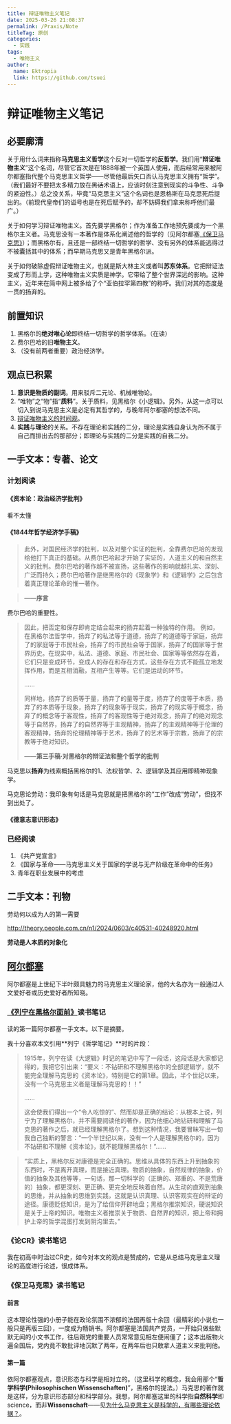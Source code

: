 ```yaml
---
title: 辩证唯物主义笔记
date: 2025-03-26 21:08:37
permalink: /Praxis/Note
titleTag: 原创
categories: 
  - 实践
tags: 
  - 唯物主义
author: 
  name: Ektropia
  link: https://github.com/tsuei
---
```


# 辩证唯物主义笔记
## 必要廓清
关于用什么词来指称**马克思主义哲学**这个反对一切哲学的**反哲学**。我们用“**辩证唯物主义**”这个名词，尽管它首次是在1888年被一个英国人使用，而后经常用来被阿尔都塞指代整个马克思主义哲学——尽管他最后矢口否认马克思主义拥有“哲学”。（我们最好不要把太多精力放在~~黑话~~术语上，应该时刻注意到现实的斗争性、斗争的紧迫性。）总之没关系，毕竟“马克思主义”这个名词也是恩格斯在马克思死后提出的。（前现代皇帝们的谥号也是在死后赋予的，却不妨碍我们拿来称呼他们最广。）

关于如何学习辩证唯物主义。首先要学黑格尔；作为准备工作地预先要成为一个黑格尔主义者。马克思没有一本著作是体系化阐述他的哲学的（见阿尔都塞[《保卫马克思》](https://www.marxists.org/chinese/althusser/1965/index.htm)）；而黑格尔有，且还是一部终结一切哲学的哲学、没有另外的体系能逃得过不被囊括其中的体系；而早期马克思又是青年黑格尔派。

关于如何破除虚假辩证唯物主义，也就是斯大林主义或者叫**苏东体系**。它把辩证法变成了形而上学，这种唯物主义实质是神学。它带给了整个世界深远的影响。这种主义，近年来在简中网上被多给了个“亚伯拉罕第四教”的称呼。我们对其的态度是一贯的扬弃的。

## 前置知识
1. 黑格尔的**绝对唯心论**即终结一切哲学的哲学体系。（在读）
2. 费尔巴哈的旧**唯物主义**。
3. （没有前两者重要）政治经济学。

## 观点已积累
1. **意识是物质的副词**。用来驳斥二元论、机械唯物论。
2. “唯物”之“物”指“**质料**”。关于质料，见黑格尔《小逻辑》。另外，从这一点可以切入到说马克思主义是必定有其哲学的，与晚年阿尔都塞的想法不同。
3. [辩证唯物主义的时间观](https://tsuei.github.io/Praxis/Time/)。
4. **实践**与**理论**的关系。不存在理论和实践的二分，理论是实践自身认为所不属于自己而排出去的那部分；即理论与实践的二分是实践的自我二分。


## 一手文本：专著、论文
### 计划阅读
#### 《资本论：政治经济学批判》

看不太懂

#### 《1844年哲学经济学手稿》

>此外，对国民经济学的批判，以及对整个实证的批判，全靠费尔巴哈的发现给他打下真正的基础。从费尔巴哈起才开始了实证的，人道主义的和自然主义的批判。费尔巴哈的著作越不被宣扬，这些著作的影响就越扎实、深刻、广泛而持久；费尔巴哈著作是继黑格尔的《现象学》和《逻辑学》之后包含着真正理论革命的惟一著作。

>——**序言**

费尔巴哈的重要性。

>因此，把否定和保存即肯定结合起来的扬弃起着一种独特的作用。
例如，在黑格尔法哲学中，扬弃了的私法等于道德，扬弃了的道德等于家庭，扬弃了的家庭等于市民社会，扬弃了的市民社会等于国家，扬弃了的国家等于世界历史。在现实中，私法、道德、家庭、市民社会、国家等等依然存在着，它们只是变成环节，变成人的存在和存在方式，这些存在方式不能孤立地发挥作用，而是互相消融，互相产生等等。它们是运动的环节。
>
>……
>
>同样地，扬弃了的质等于量，扬弃了的量等于度，扬弃了的度等于本质，扬弃了的本质等于现象，扬弃了的现象等于现实，扬弃了的现实等于概念，扬弃了的概念等于客观性，扬弃了的客观性等于绝对观念，扬弃了的绝对观念等于自然界，扬弃了的自然界等于主观精神，扬弃了的主观精神等于伦理的客观精神，扬弃的伦理精神等于艺术，扬弃了的艺术等于宗教，扬弃了的宗教等于绝对知识。
>
>——**第三手稿·对黑格尔的辩证法和整个哲学的批判**

马克思以**扬弃**为线索概括黑格尔的1、法权哲学、2、逻辑学及其应用即精神现象学。



马克思论劳动：我印象有句话是马克思就是把黑格尔的“工作”改成“劳动”，但找不到出处了。


#### 《德意志意识形态》

### 已经阅读
1. 《共产党宣言》
2. 《国家与革命——马克思主义关于国家的学说与无产阶级在革命中的任务》
3. 青年在职业发展中的考虑

## 二手文本：刊物
劳动何以成为人的第一需要

<http://theory.people.com.cn/n1/2024/0603/c40531-40248920.html>

**劳动是人本质的对象化**



## [阿尔都塞](https://www.marxists.org/chinese/althusser/index.htm)
阿尔都塞是上世纪下半叶颇具魅力的马克思主义理论家，他的大名亦为一般通过人文爱好者或历史爱好者所知晓。
### [《列宁在黑格尔面前》](https://www.marxists.org/chinese/althusser/mia-chinese-althusser-196804.htm)读书笔记
读的第一篇阿尔都塞一手文本。以下是摘要。

我十分喜欢本文引用**列宁《哲学笔记》**时的片段：
>1915年，列宁在读《大逻辑》时记的笔记中写了一段话，这段话是大家都记得的，我把它引出来：“要义：不钻研和不理解黑格尔的全部逻辑学，就不能完全理解马克思的《资本论》，特别是它的第1章。因此，半个世纪以来，没有一个马克思主义者是理解马克思的！！”
>
>……
>
>这会使我们得出一个“令人吃惊的”、然而却是正确的结论：从根本上说，列宁为了理解黑格尔，并不需要阅读他的著作，因为他细心地钻研和理解了马克思的著作之后，就已经理解黑格尔了。想到这种情况，我要冒昧写出一旬我自己独断的警言：“一个半世纪以来，没有一个人是理解黑格尔的，因为不钻研和不理解《资本论》，就不能理解黑格尔！”……

>“实质上，黑格尔反对康德是完全正确的。思维从具体的东西上升到抽象的东西时，不是离开真理，而是接近真理。物质的抽象，自然规律的抽象，价值的抽象及其他等等，一句话，那一切科学的（正确的、郑重的、不是荒唐的）抽象，都更深刻、更正确、更完全地反映着自然。从生动的直观到抽象的思维，并从抽象的思维到实践，这就是认识真理、认识客观实在的辩证的途径。康德贬低知识，是为了给信仰开辟地盘；黑格尔推崇知识，硬说知识是关于上帝的知识。唯物主义者推崇关于物质、自然界的知识，把上帝和拥护上帝的哲学混蛋打发到阴沟里去。”

### 《论CR》读书笔记
我在初高中时治过CR史，如今对本文的观点是赞成的，它是从总结马克思主义理论的高度进行论述，很成体系。

### 《保卫马克思》读书笔记
#### 前言
这本理论性强的小册子能在政论氛围不浓郁的法国再版十余回（最精彩的小说也一般只是再版三回），一度成为畅销书。阿尔都塞是法国共产党员，一开始只做些默默无闻的小文书工作，往后跟党的重要人员常常意见相左便闹僵了；这本出版物火遍全国后，党内竟不敢批评地沉默了两年，在两年后也只敢拿人道主义来批判他。
#### 第一篇
依阿尔都塞观点，意识形态与科学是相对立的。（这里科学的概念，我会用那个“**哲学科学(Philosophischen Wissenschaften)**”，黑格尔的提法。）马克思的著作就是这样，分为意识形态部分和科学部分。我想，阿尔都塞这里的科学指**自然科学**即science，而非**Wissenschaft**——见[为什么马克思主义是科学的，有哪些理论依据？](https://www.zhihu.com/question/21375397/answer/21160116)。